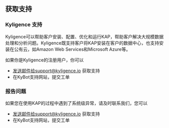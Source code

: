 ## 获取支持

### Kyligence 支持

Kyligence可以帮助客户安装、配置、优化和运行KAP，帮助客户解决大规模数据处理和分析问题。Kyligence既支持客户将KAP安装在客户的数据中心，也支持安装在公有云，如Amazon Web Services和Microsoft Azure等。

如果你是Kyligence的注册用户，你可以

- 发送邮件给support@kyligence.io 获取支持
- 在KyBot支持网站，提交工单

### 报告问题

如果您在使用KAP的过程中遇到了系统级异常，请及时联系我们，您可以

- 发送邮件给support@kyligence.io 获取支持
- 在KyBot支持网站，提交工单